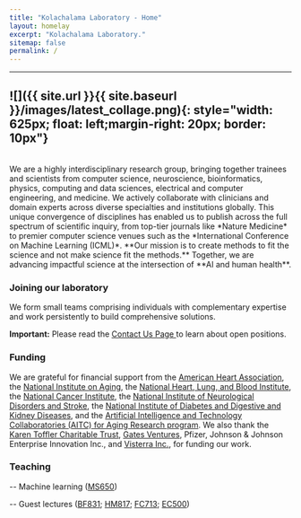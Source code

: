```yaml
---
title: "Kolachalama Laboratory - Home"
layout: homelay
excerpt: "Kolachalama Laboratory."
sitemap: false
permalink: /
---
```


---
![]({{ site.url }}{{ site.baseurl }}/images/latest_collage.png){: style="width: 625px; float: left;margin-right: 20px; border: 10px"}
---
<br>
We are a highly interdisciplinary research group, bringing together trainees and scientists from computer science, neuroscience, bioinformatics, physics, computing and data sciences, electrical and computer engineering, and medicine. We actively collaborate with clinicians and domain experts across diverse specialties and institutions globally. This unique convergence of disciplines has enabled us to publish across the full spectrum of scientific inquiry, from top-tier journals like *Nature Medicine* to premier computer science venues such as the *International Conference on Machine Learning (ICML)*. **Our mission is to create methods to fit the science and not make science fit the methods.** Together, we are advancing impactful science at the intersection of **AI and human health**.

### Joining our laboratory
We form small teams comprising individuals with complementary expertise and work persistently to build comprehensive solutions. 

**Important:** Please read the <a href="https://vkola-lab.github.io/contact/" >Contact Us Page </a> to learn about open positions.

### Funding
We are grateful for financial support from the [American Heart Association](https://www.heart.org), the [National Institute on Aging](https://www.nia.nih.gov), the [National Heart, Lung, and Blood Institute](https://www.nhlbi.nih.gov), the [National Cancer Institute](https://www.cancer.gov), the [National Institute of Neurological Disorders and Stroke](https://www.ninds.nih.gov/), the [National Institute of Diabetes and Digestive and Kidney Diseases](https://www.niddk.nih.gov), and the [Artificial Intelligence and Technology Collaboratories (AITC) for Aging Research program](https://www.a2collective.ai). We also thank the [Karen Toffler Charitable Trust](https://tofflertrust.org), [Gates Ventures](https://en.wikipedia.org/wiki/Gates_Ventures), Pfizer, Johnson & Johnson Enterprise Innovation Inc., and [Visterra Inc.](https://visterrainc.com), for funding our work.

### Teaching
-- Machine learning ([MS650](https://www.bu.edu/academics/gms/courses/gms-ms-650/))

-- Guest lectures ([BF831](https://www.bu.edu/academics/grs/programs/bioinformatics/ms/); [HM817](https://www.bu.edu/academics/questrom/courses/qst-hm-817/); [FC713](https://www.bu.edu/academics/gms/courses/gms-fc-713/); [EC500](https://www.bu.edu/academics/eng/courses/eng-ec-500/))

	




